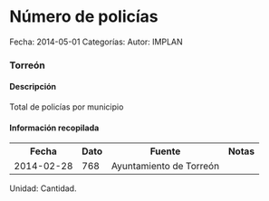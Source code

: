 Número de policías
=====

Fecha: 2014-05-01
Categorías: 
Autor: IMPLAN

### Torreón

#### Descripción

Total de policías por municipio

#### Información recopilada

<table class="table table-hover table-bordered">
  <tr><th>Fecha</th><th>Dato</th><th>Fuente</th><th>Notas</th></tr>
  <tr><td>2014-02-28</td><td>768</td><td>Ayuntamiento de Torreón</td><td></td></tr>
</table>

Unidad: Cantidad.

